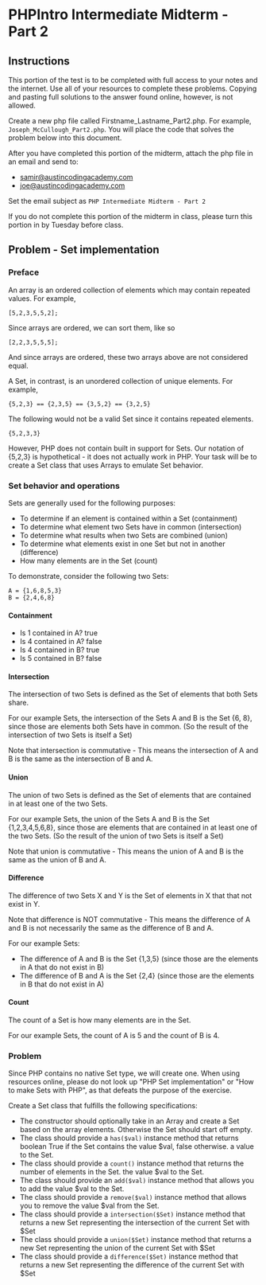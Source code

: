 PHPIntro Intermediate Midterm - Part 2
======================================

Instructions
------------

This portion of the test is to be completed with full access to your notes and
the internet. Use all of your resources to complete these problems.  Copying and
pasting full solutions to the answer found online, however, is not allowed.

Create a new php file called Firstname_Lastname_Part2.php. For example,
`Joseph_McCullough_Part2.php`. You will place the code that solves the problem
below into this document.

After you have completed this portion of the midterm, attach the php file in an
email and send to:

* samir@austincodingacademy.com
* joe@austincodingacademy.com

Set the email subject as `PHP Intermediate Midterm - Part 2`

If you do not complete this portion of the midterm in class, please turn this
portion in by Tuesday before class.

Problem - Set implementation
----------------------------

### Preface

An array is an ordered collection of elements which may contain repeated
values. For example,

    [5,2,3,5,5,2];

Since arrays are ordered, we can sort them, like so

    [2,2,3,5,5,5];

And since arrays are ordered, these two arrays above are not considered equal.

A Set, in contrast, is an unordered collection of unique elements. For example,

    {5,2,3} == {2,3,5} == {3,5,2} == {3,2,5}

The following would not be a valid Set since it contains repeated elements.

    {5,2,3,3}

However, PHP does not contain built in support for Sets. Our notation of {5,2,3}
is hypothetical - it does not actually work in PHP. Your task will be to create
a Set class that uses Arrays to emulate Set behavior.

### Set behavior and operations

Sets are generally used for the following purposes:

* To determine if an element is contained within a Set (containment)
* To determine what element two Sets have in common (intersection)
* To determine what results when two Sets are combined (union)
* To determine what elements exist in one Set but not in another (difference)
* How many elements are in the Set (count)

To demonstrate, consider the following two Sets:

    A = {1,6,8,5,3}
    B = {2,4,6,8}

#### Containment

* Is 1 contained in A? true
* Is 4 contained in A? false
* Is 4 contained in B? true
* Is 5 contained in B? false

#### Intersection

The intersection of two Sets is defined as the Set of elements that both Sets
share.

For our example Sets, the intersection of the Sets A and B is the Set {6, 8},
since those are elements both Sets have in common. (So the result of the
intersection of two Sets is itself a Set)

Note that intersection is commutative - This means the intersection of A and B
is the same as the intersection of B and A.

#### Union

The union of two Sets is defined as the Set of elements that are contained in at
least one of the two Sets.

For our example Sets, the union of the Sets A and B is the Set {1,2,3,4,5,6,8},
since those are elements that are contained in at least one of the two Sets. (So
the result of the union of two Sets is itself a Set)

Note that union is commutative - This means the union of A and B
is the same as the union of B and A.

#### Difference

The difference of two Sets X and Y is the Set of elements in X that that not
exist in Y.

Note that difference is NOT commutative - This means the difference of A and B
is not necessarily the same as the difference of B and A.

For our example Sets:

* The difference of A and B is the Set {1,3,5} (since those are the elements in A that
  do not exist in B)
* The difference of B and A is the Set {2,4} (since those are the elements in B
  that do not exist in A)

#### Count

The count of a Set is how many elements are in the Set.

For our example Sets, the count of A is 5 and the count of B is 4.


### Problem

Since PHP contains no native Set type, we will create one. When using resources
online, please do not look up "PHP Set implementation" or "How to make Sets with
PHP", as that defeats the purpose of the exercise.

Create a Set class that fulfills the following specifications:

* The constructor should optionally take in an Array and create a Set based on
  the array elements. Otherwise the Set should start off empty.
* The class should provide a `has($val)` instance method that returns boolean
  True if the Set contains the value $val, false otherwise.
  a value to the Set.
* The class should provide a `count()` instance method that returns the number
  of elements in the Set.
  the value $val to the Set.
* The class should provide an `add($val)` instance method that allows you to add
  the value $val to the Set.
* The class should provide a `remove($val)` instance method that allows you to
  remove the value $val from the Set.
* The class should provide a `intersection($Set)` instance method that returns a
  new Set representing the intersection of the current Set with $Set
* The class should provide a `union($Set)` instance method that returns a
  new Set representing the union of the current Set with $Set
* The class should provide a `difference($Set)` instance method that returns a
  new Set representing the difference of the current Set with $Set
